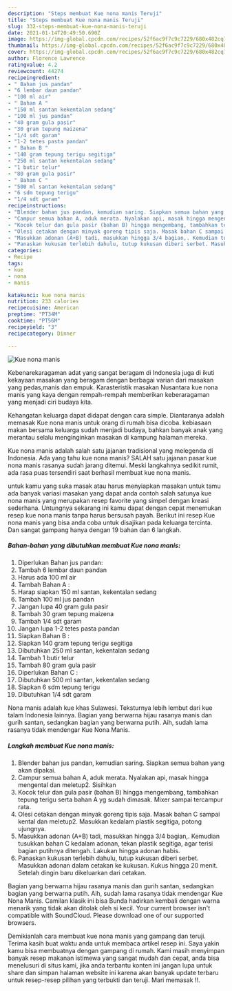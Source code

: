 ```yaml
---
description: "Steps membuat Kue nona manis Teruji"
title: "Steps membuat Kue nona manis Teruji"
slug: 332-steps-membuat-kue-nona-manis-teruji
date: 2021-01-14T20:49:50.690Z
image: https://img-global.cpcdn.com/recipes/52f6ac9f7c9c7229/680x482cq70/kue-nona-manis-foto-resep-utama.jpg
thumbnail: https://img-global.cpcdn.com/recipes/52f6ac9f7c9c7229/680x482cq70/kue-nona-manis-foto-resep-utama.jpg
cover: https://img-global.cpcdn.com/recipes/52f6ac9f7c9c7229/680x482cq70/kue-nona-manis-foto-resep-utama.jpg
author: Florence Lawrence
ratingvalue: 4.2
reviewcount: 44274
recipeingredient:
- " Bahan jus pandan"
- "6 lembar daun pandan"
- "100 ml air"
- " Bahan A "
- "150 ml santan kekentalan sedang"
- "100 ml jus pandan"
- "40 gram gula pasir"
- "30 gram tepung maizena"
- "1/4 sdt garam"
- "1-2 tetes pasta pandan"
- " Bahan B "
- "140 gram tepung terigu segitiga"
- "250 ml santan kekentalan sedang"
- "1 butir telur"
- "80 gram gula pasir"
- " Bahan C "
- "500 ml santan kekentalan sedang"
- "6 sdm tepung terigu"
- "1/4 sdt garam"
recipeinstructions:
- "Blender bahan jus pandan, kemudian saring. Siapkan semua bahan yang akan dipakai."
- "Campur semua bahan A, aduk merata. Nyalakan api, masak hingga mengental dan meletup2. Sisihkan"
- "Kocok telur dan gula pasir (bahan B) hingga mengembang, tambahkan tepung terigu serta bahan A yg sudah dimasak. Mixer sampai tercampur rata."
- "Olesi cetakan dengan minyak goreng tipis saja. Masak bahan C sampai kental dan meletup2. Masukkan kedalam plastik segitiga, potong ujungnya."
- "Masukkan adonan (A+B) tadi, masukkan hingga 3/4 bagian,. Kemudian tusukkan bahan C kedalam adonan, tekan plastik segitiga, agar terisi bagian putihnya ditengah. Lakukan hingga adonan habis."
- "Panaskan kukusan terlebih dahulu, tutup kukusan diberi serbet. Masukkan adonan dalam cetakan ke kukusan. Kukus hingga 20 menit. Setelah dingin baru dikeluarkan dari cetakan."
categories:
- Recipe
tags:
- kue
- nona
- manis

katakunci: kue nona manis 
nutrition: 233 calories
recipecuisine: American
preptime: "PT34M"
cooktime: "PT56M"
recipeyield: "3"
recipecategory: Dinner

---
```



![Kue nona manis](https://img-global.cpcdn.com/recipes/52f6ac9f7c9c7229/680x482cq70/kue-nona-manis-foto-resep-utama.jpg)

Kebenarekaragaman adat yang sangat beragam di Indonesia juga di ikuti kekayaan masakan yang beragam dengan berbagai varian dari masakan yang pedas,manis dan empuk. Karasteristik masakan Nusantara kue nona manis yang kaya dengan rempah-rempah memberikan keberaragaman yang menjadi ciri budaya kita.


Kehangatan keluarga dapat didapat dengan cara simple. Diantaranya adalah memasak Kue nona manis untuk orang di rumah bisa dicoba. kebiasaan makan bersama keluarga sudah menjadi budaya, bahkan banyak anak yang merantau selalu menginginkan masakan di kampung halaman mereka.

Kue nona manis adalah salah satu jajanan tradisional yang melegenda di Indonesia. Ada yang tahu kue nona manis? SALAH satu jajanan pasar kue nona manis rasanya sudah jarang ditemui. Meski langkahnya sedikit rumit, ada rasa puas tersendiri saat berhasil membuat kue nona manis.

untuk kamu yang suka masak atau harus menyiapkan masakan untuk tamu ada banyak variasi masakan yang dapat anda contoh salah satunya kue nona manis yang merupakan resep favorite yang simpel dengan kreasi sederhana. Untungnya sekarang ini kamu dapat dengan cepat menemukan resep kue nona manis tanpa harus bersusah payah.
Berikut ini resep Kue nona manis yang bisa anda coba untuk disajikan pada keluarga tercinta. Dan sangat gampang hanya dengan 19 bahan dan 6 langkah.


<!--inarticleads1-->

##### Bahan-bahan yang dibutuhkan membuat Kue nona manis:

1. Diperlukan  Bahan jus pandan:
1. Tambah 6 lembar daun pandan
1. Harus ada 100 ml air
1. Tambah  Bahan A :
1. Harap siapkan 150 ml santan, kekentalan sedang
1. Tambah 100 ml jus pandan
1. Jangan lupa 40 gram gula pasir
1. Tambah 30 gram tepung maizena
1. Tambah 1/4 sdt garam
1. Jangan lupa 1-2 tetes pasta pandan
1. Siapkan  Bahan B :
1. Siapkan 140 gram tepung terigu segitiga
1. Dibutuhkan 250 ml santan, kekentalan sedang
1. Tambah 1 butir telur
1. Tambah 80 gram gula pasir
1. Diperlukan  Bahan C :
1. Dibutuhkan 500 ml santan, kekentalan sedang
1. Siapkan 6 sdm tepung terigu
1. Dibutuhkan 1/4 sdt garam


Nona manis adalah kue khas Sulawesi. Teksturnya lebih lembut dari kue talam Indonesia lainnya. Bagian yang berwarna hijau rasanya manis dan gurih santan, sedangkan bagian yang berwarna putih. Aih, sudah lama rasanya tidak mendengar Kue Nona Manis. 

<!--inarticleads2-->

##### Langkah membuat  Kue nona manis:

1. Blender bahan jus pandan, kemudian saring. Siapkan semua bahan yang akan dipakai.
1. Campur semua bahan A, aduk merata. Nyalakan api, masak hingga mengental dan meletup2. Sisihkan
1. Kocok telur dan gula pasir (bahan B) hingga mengembang, tambahkan tepung terigu serta bahan A yg sudah dimasak. Mixer sampai tercampur rata.
1. Olesi cetakan dengan minyak goreng tipis saja. Masak bahan C sampai kental dan meletup2. Masukkan kedalam plastik segitiga, potong ujungnya.
1. Masukkan adonan (A+B) tadi, masukkan hingga 3/4 bagian,. Kemudian tusukkan bahan C kedalam adonan, tekan plastik segitiga, agar terisi bagian putihnya ditengah. Lakukan hingga adonan habis.
1. Panaskan kukusan terlebih dahulu, tutup kukusan diberi serbet. Masukkan adonan dalam cetakan ke kukusan. Kukus hingga 20 menit. Setelah dingin baru dikeluarkan dari cetakan.


Bagian yang berwarna hijau rasanya manis dan gurih santan, sedangkan bagian yang berwarna putih. Aih, sudah lama rasanya tidak mendengar Kue Nona Manis. Camilan klasik ini bisa Bunda hadirkan kembali dengan warna menarik yang tidak akan ditolak oleh si kecil. Your current browser isn&#39;t compatible with SoundCloud. Please download one of our supported browsers. 

Demikianlah cara membuat kue nona manis yang gampang dan teruji. Terima kasih buat waktu anda untuk membaca artikel resep ini. Saya yakin kamu bisa membuatnya dengan gampang di rumah. Kami masih menyimpan banyak resep makanan istimewa yang sangat mudah dan cepat, anda bisa menelusuri di situs kami, jika anda terbantu konten ini jangan lupa untuk share dan simpan halaman website ini karena akan banyak update terbaru untuk resep-resep pilihan yang terbukti dan teruji. Mari memasak !!. 
